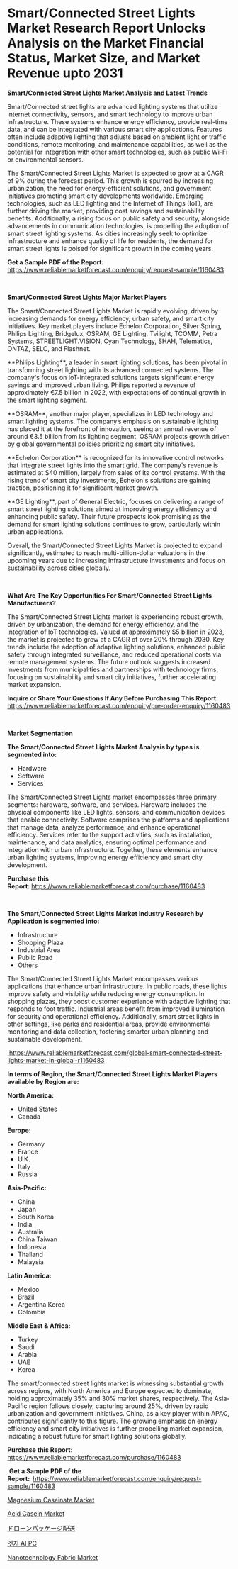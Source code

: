 <p><h1>Smart/Connected Street Lights Market Research Report Unlocks Analysis on the Market Financial Status, Market Size, and Market Revenue upto 2031</h1></p><p><strong>Smart/Connected Street Lights Market Analysis and Latest Trends</strong></p>
<p><p>Smart/Connected street lights are advanced lighting systems that utilize internet connectivity, sensors, and smart technology to improve urban infrastructure. These systems enhance energy efficiency, provide real-time data, and can be integrated with various smart city applications. Features often include adaptive lighting that adjusts based on ambient light or traffic conditions, remote monitoring, and maintenance capabilities, as well as the potential for integration with other smart technologies, such as public Wi-Fi or environmental sensors.</p><p>The Smart/Connected Street Lights Market is expected to grow at a CAGR of 9% during the forecast period. This growth is spurred by increasing urbanization, the need for energy-efficient solutions, and government initiatives promoting smart city developments worldwide. Emerging technologies, such as LED lighting and the Internet of Things (IoT), are further driving the market, providing cost savings and sustainability benefits. Additionally, a rising focus on public safety and security, alongside advancements in communication technologies, is propelling the adoption of smart street lighting systems. As cities increasingly seek to optimize infrastructure and enhance quality of life for residents, the demand for smart street lights is poised for significant growth in the coming years.</p></p>
<p><strong>Get a Sample PDF of the Report:&nbsp;</strong> <a href="https://www.reliablemarketforecast.com/enquiry/request-sample/1160483">https://www.reliablemarketforecast.com/enquiry/request-sample/1160483</a></p>
<p>&nbsp;</p>
<p><strong>Smart/Connected Street Lights Major Market Players</strong></p>
<p><p>The Smart/Connected Street Lights Market is rapidly evolving, driven by increasing demands for energy efficiency, urban safety, and smart city initiatives. Key market players include Echelon Corporation, Silver Spring, Philips Lighting, Bridgelux, OSRAM, GE Lighting, Tvilight, TCOMM, Petra Systems, STREETLIGHT.VISION, Cyan Technology, SHAH, Telematics, ONTAZ, SELC, and Flashnet.</p><p>**Philips Lighting**, a leader in smart lighting solutions, has been pivotal in transforming street lighting with its advanced connected systems. The company's focus on IoT-integrated solutions targets significant energy savings and improved urban living. Philips reported a revenue of approximately €7.5 billion in 2022, with expectations of continual growth in the smart lighting segment.</p><p>**OSRAM**, another major player, specializes in LED technology and smart lighting systems. The company’s emphasis on sustainable lighting has placed it at the forefront of innovation, seeing an annual revenue of around €3.5 billion from its lighting segment. OSRAM projects growth driven by global governmental policies prioritizing smart city initiatives.</p><p>**Echelon Corporation** is recognized for its innovative control networks that integrate street lights into the smart grid. The company's revenue is estimated at $40 million, largely from sales of its control systems. With the rising trend of smart city investments, Echelon's solutions are gaining traction, positioning it for significant market growth.</p><p>**GE Lighting**, part of General Electric, focuses on delivering a range of smart street lighting solutions aimed at improving energy efficiency and enhancing public safety. Their future prospects look promising as the demand for smart lighting solutions continues to grow, particularly within urban applications.</p><p>Overall, the Smart/Connected Street Lights Market is projected to expand significantly, estimated to reach multi-billion-dollar valuations in the upcoming years due to increasing infrastructure investments and focus on sustainability across cities globally.</p></p>
<p>&nbsp;</p>
<p><strong>What Are The Key Opportunities For Smart/Connected Street Lights Manufacturers?</strong></p>
<p><p>The Smart/Connected Street Lights market is experiencing robust growth, driven by urbanization, the demand for energy efficiency, and the integration of IoT technologies. Valued at approximately $5 billion in 2023, the market is projected to grow at a CAGR of over 20% through 2030. Key trends include the adoption of adaptive lighting solutions, enhanced public safety through integrated surveillance, and reduced operational costs via remote management systems. The future outlook suggests increased investments from municipalities and partnerships with technology firms, focusing on sustainability and smart city initiatives, further accelerating market expansion.</p></p>
<p><strong>Inquire or Share Your Questions If Any Before Purchasing This Report:</strong> <a href="https://www.reliablemarketforecast.com/enquiry/pre-order-enquiry/1160483">https://www.reliablemarketforecast.com/enquiry/pre-order-enquiry/1160483</a></p>
<p>&nbsp;</p>
<p><strong>Market Segmentation</strong></p>
<p><strong>The Smart/Connected Street Lights Market Analysis by types is segmented into:</strong></p>
<p><ul><li>Hardware</li><li>Software</li><li>Services</li></ul></p>
<p><p>The Smart/Connected Street Lights market encompasses three primary segments: hardware, software, and services. Hardware includes the physical components like LED lights, sensors, and communication devices that enable connectivity. Software comprises the platforms and applications that manage data, analyze performance, and enhance operational efficiency. Services refer to the support activities, such as installation, maintenance, and data analytics, ensuring optimal performance and integration with urban infrastructure. Together, these elements enhance urban lighting systems, improving energy efficiency and smart city development.</p></p>
<p><strong>Purchase this Report:&nbsp;</strong><a href="https://www.reliablemarketforecast.com/purchase/1160483">https://www.reliablemarketforecast.com/purchase/1160483</a></p>
<p>&nbsp;</p>
<p><strong>The Smart/Connected Street Lights Market Industry Research by Application is segmented into:</strong></p>
<p><ul><li>Infrastructure</li><li>Shopping Plaza</li><li>Industrial Area</li><li>Public Road</li><li>Others</li></ul></p>
<p><p>The Smart/Connected Street Lights Market encompasses various applications that enhance urban infrastructure. In public roads, these lights improve safety and visibility while reducing energy consumption. In shopping plazas, they boost customer experience with adaptive lighting that responds to foot traffic. Industrial areas benefit from improved illumination for security and operational efficiency. Additionally, smart street lights in other settings, like parks and residential areas, provide environmental monitoring and data collection, fostering smarter urban planning and sustainable development.</p></p>
<p><a href="https://www.reliablemarketforecast.com/global-smart-connected-street-lights-market-in-global-r1160483">&nbsp;https://www.reliablemarketforecast.com/global-smart-connected-street-lights-market-in-global-r1160483</a></p>
<p><strong>In terms of Region, the Smart/Connected Street Lights Market Players available by Region are:</strong></p>
<p>
    <p> <strong> North America: </strong>
        <ul>
            <li>United States</li>
            <li>Canada</li>
        </ul>
        </p> 
    <p> <strong> Europe: </strong>
        <ul>
            <li>Germany</li>
            <li>France</li>
            <li>U.K.</li>
            <li>Italy</li>
            <li>Russia</li>
        </ul>
        </p> 
    <p> <strong> Asia-Pacific: </strong>
        <ul>
            <li>China</li>
            <li>Japan</li>
            <li>South Korea</li>
            <li>India</li>
            <li>Australia</li>
            <li>China Taiwan</li>
            <li>Indonesia</li>
            <li>Thailand</li>
            <li>Malaysia</li>
        </ul>
        </p> 
    <p> <strong> Latin America: </strong>
        <ul>
            <li>Mexico</li>
            <li>Brazil</li>
            <li>Argentina Korea</li>
            <li>Colombia</li>
        </ul>
        </p> 
    <p> <strong> Middle East & Africa: </strong>
        <ul>
            <li>Turkey</li>
            <li>Saudi</li>
            <li>Arabia</li>
            <li>UAE</li>
            <li>Korea</li>
        </ul>
    </p>
    </p>
<p><p>The smart/connected street lights market is witnessing substantial growth across regions, with North America and Europe expected to dominate, holding approximately 35% and 30% market shares, respectively. The Asia-Pacific region follows closely, capturing around 25%, driven by rapid urbanization and government initiatives. China, as a key player within APAC, contributes significantly to this figure. The growing emphasis on energy efficiency and smart city initiatives is further propelling market expansion, indicating a robust future for smart lighting solutions globally.</p></p>
<p><strong>Purchase this Report: </strong><a href="https://www.reliablemarketforecast.com/purchase/1160483">https://www.reliablemarketforecast.com/purchase/1160483</a></p>
<p>&nbsp;<strong>Get a Sample PDF of the Report:&nbsp;&nbsp;</strong><a href="https://www.reliablemarketforecast.com/enquiry/request-sample/1160483">https://www.reliablemarketforecast.com/enquiry/request-sample/1160483</a></p>
<p><strong></strong></p>
<p><p><a href="https://www.linkedin.com/pulse/comprehensive-look-product-type-sprayed-typeextruded-application-hta5f?trackingId=5IpQPLSiTXC9w3QqVFlECA%3D%3D">Magnesium Caseinate Market</a></p><p><a href="https://www.linkedin.com/pulse/emerging-acid-casein-market-opportunities-analysis-investors-xxdjf?trackingId=6Pyrb7ehRMyFxX6mRQYuOA%3D%3D">Acid Casein Market</a></p><p><a href="https://medium.com/@daisyemmeline/%E3%83%89%E3%83%AD%E3%83%BC%E3%83%B3%E9%85%8D%E9%81%94%E5%B8%82%E5%A0%B4%E3%81%AE%E5%8B%95%E5%90%91-%E5%B8%82%E5%A0%B4%E3%82%BB%E3%82%B0%E3%83%A1%E3%83%B3%E3%83%86%E3%83%BC%E3%82%B7%E3%83%A7%E3%83%B3%E3%81%AE%E8%A9%B3%E7%B4%B0%E3%81%AA%E7%A0%94%E7%A9%B6%E3%81%A8%E6%96%B0%E8%88%88%E3%83%88%E3%83%AC%E3%83%B3%E3%83%89%E3%81%AE%E9%87%8D%E8%A6%81%E6%80%A7%E3%81%AE%E5%88%86%E6%9E%90-e418cef48679">ドローンパッケージ配送</a></p><p><a href="https://medium.com/@kelvinfeenrey98677/%EC%84%B8%EA%B3%84-edge-ai-pcs-market-%EC%9D%80-2024%EC%97%90%EC%84%9C-2031%EB%A1%9C-%EC%97%B0%ED%8F%89%EA%B7%A0-%EC%A6%9D%EA%B0%80%EC%9C%A8%EC%9D%84-%EB%B3%B4%EC%9D%BC-%EA%B2%83%EC%9C%BC%EB%A1%9C-%EC%98%88%EC%83%81%EB%90%A9%EB%8B%88%EB%8B%A4-3b7853801eea">엣지 AI PC</a></p><p><a href="https://issuu.com/reportprime-2/docs/nanotechnology-fabric-market-size-2_748f78c702cbcd">Nanotechnology Fabric Market</a></p></p>